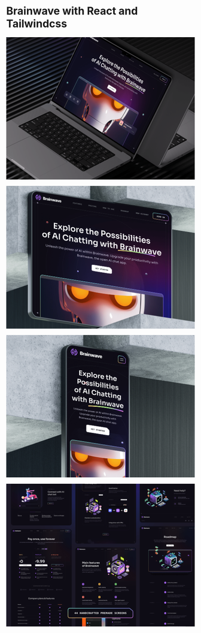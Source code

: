 # Brainwave with React and Tailwindcss

![](public/preview-02_1683292501091.webp)

![](public/preview-05_1683292493343.webp)

![](public/preview-06_1683292491683.webp)

![](public/preview-03_1683292498688.webp)
